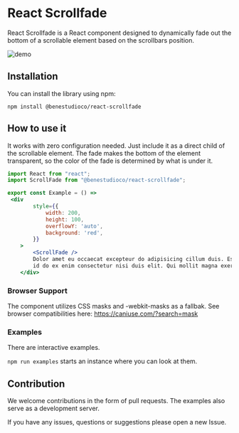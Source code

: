 # React Scrollfade #

React Scrollfade is a React component designed to dynamically fade out the bottom of a scrollable element based on the scrollbars position.

![demo](./scroll_fade_example.png)

## Installation ##

You can install the library using npm:

```
npm install @benestudioco/react-scrollfade
```

## How to use it ##

It works with zero configuration needed. Just include it as a direct child of the scrollable element.
The fade makes the bottom of the element transparent, so the color of the fade is determined by what is under it.

```jsx
import React from "react";
import ScrollFade from "@benestudioco/react-scrollfade";

export const Example = () =>
 <div
        style={{
            width: 200,
            height: 100,
            overflowY: 'auto',
            background: 'red',
        }}
    >
        <ScrollFade />
        Dolor amet eu occaecat excepteur do adipisicing cillum duis. Est ullamco ullamco sit ea irure consequat
        id do ex enim consectetur nisi duis elit. Qui mollit magna exercitation est sit.
    </div>
```

### Browser Support ###

The component utilizes CSS masks and -webkit-masks as a fallbak.
See browser compatibilities here: https://caniuse.com/?search=mask 

### Examples ###

There are interactive examples.

``` npm run examples ``` starts an instance where you can look at them.

## Contribution ##

We welcome contributions in the form of pull requests.
The examples also serve as a development server.

If you have any issues, questions or suggestions please open a new Issue.